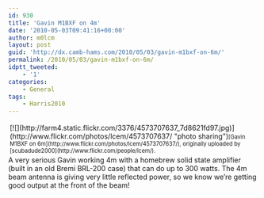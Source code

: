 ```yaml
---
id: 930
title: 'Gavin M1BXF on 4m'
date: '2010-05-03T09:41:16+00:00'
author: m0lcm
layout: post
guid: 'http://dx.camb-hams.com/2010/05/03/gavin-m1bxf-on-6m/'
permalink: /2010/05/03/gavin-m1bxf-on-6m/
idptt_tweeted:
    - '1'
categories:
    - General
tags:
    - Harris2010
---
```


<div style="text-align: left; padding: 3px;">[![](http://farm4.static.flickr.com/3376/4573707637_7d8621fd97.jpg)](http://www.flickr.com/photos/lcem/4573707637/ "photo sharing")<span style="font-size: 0.8em; margin-top: 0px;">[Gavin M1BXF on 6m](http://www.flickr.com/photos/lcem/4573707637/), originally uploaded by [scubadude2000](http://www.flickr.com/people/lcem/).</span>

</div>A very serious Gavin working 4m with a homebrew solid state amplifier (built in an old Bremi BRL-200 case) that can do up to 300 watts. The 4m beam antenna is giving very little reflected power, so we know we’re getting good output at the front of the beam!